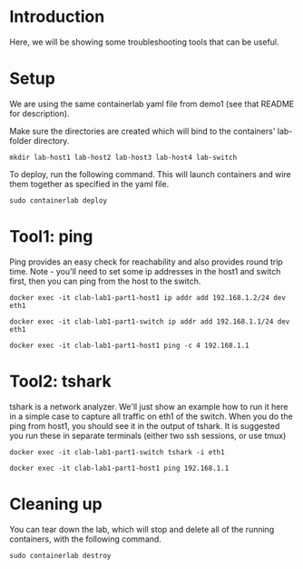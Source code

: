 # Introduction

Here, we will be showing some troubleshooting tools that can be useful.

# Setup

We are using the same containerlab yaml file from demo1 (see that README for description).

Make sure the directories are created which will bind to the containers' lab-folder directory.

```
mkdir lab-host1 lab-host2 lab-host3 lab-host4 lab-switch
```

To deploy, run the following command.  This will launch containers and wire them together as specified in the yaml file.

```
sudo containerlab deploy
```

# Tool1: ping

Ping provides an easy check for reachability and also provides round trip time.  Note - you'll need to set some ip addresses in the host1 and switch first, then you can ping from the host to the switch.

```
docker exec -it clab-lab1-part1-host1 ip addr add 192.168.1.2/24 dev eth1

docker exec -it clab-lab1-part1-switch ip addr add 192.168.1.1/24 dev eth1

docker exec -it clab-lab1-part1-host1 ping -c 4 192.168.1.1
```

# Tool2: tshark

tshark is a network analyzer.  We'll just show an example how to run it here in a simple case to capture all traffic on eth1 of the switch.  When you do the ping from host1, you should see it in the output of tshark.  It is suggested you run these in separate terminals (either two ssh sessions, or use tmux)  

```
docker exec -it clab-lab1-part1-switch tshark -i eth1

docker exec -it clab-lab1-part1-host1 ping 192.168.1.1
```

# Cleaning up

You can tear down the lab, which will stop and delete all of the running containers, with the following command.

```
sudo containerlab destroy
```

